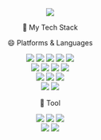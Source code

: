 <div align="center">
<img src="https://capsule-render.vercel.app/api?type=waving&color=auto&height=200&section=header&text=SeongJin&fontSize=90" />
</div>

<div>
    <p style="text-align: center;">👋 My Tech Stack</p>
</div>

<div>
    <p style="text-align: center;">😄 Platforms & Languages</p>
</div>



<div align="center">
    <img src="https://img.shields.io/badge/Java-007396?style=flat&logo=Java&logoColor=white" />
    <img src="https://img.shields.io/badge/Spring boot-6DB33F?style=flat&logo=Spring boot&logoColor=white" />
    <img src="https://img.shields.io/badge/JavaScript-F7DF1E?style=flat&logo=JavaScript&logoColor=white" />
    <img src="https://img.shields.io/badge/MariaDB-003545?style=flat&logo=MariaDB&logoColor=white" />
    <img src="https://img.shields.io/badge/Oracle-F80000?style=flat&logo=Oracle&logoColor=white" />
</div>
<div align="center">
    <img src="https://img.shields.io/badge/Gradle-02303A?style=flat&logo=Gradle&logoColor=white" />
    <img src="https://img.shields.io/badge/HTML5-E34F26?style=flat&logo=HTML5&logoColor=white" />
    <img src="https://img.shields.io/badge/CSS3-1572B6?style=flat&logo=CSS3&logoColor=white" />
    <img src="https://img.shields.io/badge/Amazon AWS-232F3E?style=flat&logo=Amazon AWS&logoColor=white" />
</div>
<div align="center">
    <img src="https://img.shields.io/badge/jQuery-0769AD?style=flat&logo=jQuery&logoColor=white" />
    <img src="https://img.shields.io/badge/Linux-FCC624?style=flat&logo=Linux&logoColor=white" />
    <img src="https://img.shields.io/badge/Ubuntu-E95420?style=flat&logo=Ubuntu&logoColor=white" />
</div>
<div align="center">
    <img src="https://img.shields.io/badge/MySQL-4479A1?style=flat&logo=MySQL&logoColor=white" />
    <img src="https://img.shields.io/badge/Bootstrap-7952B3?style=flat&logo=Bootstrap&logoColor=white" />

</div>

<div>
    <p style="text-align: center;">🌱 Tool </p>
</div>

<div align="center">
    <img src="https://img.shields.io/badge/Eclipse IDE-2C2255?style=flat&logo=Eclipse IDE&logoColor=white" />
    <img src="https://img.shields.io/badge/IntelliJ IDEA-000000?style=flat&logo=IntelliJ IDEA&logoColor=white" />
    <img src="https://img.shields.io/badge/Visual Studio Code-007ACC?style=flat&logo=Visual Studio Code&logoColor=white" />
</div>
<div align="center">
    <img src="https://img.shields.io/badge/Apache Tomcat-F8DC75?style=flat&logo=Apache Tomcat&logoColor=white" />
    <img src="https://img.shields.io/badge/GitHub-222222?style=flat&logo=GitHub&logoColor=white" />
</div>
